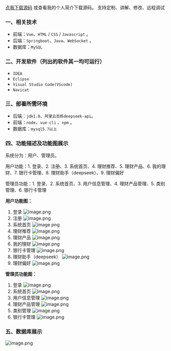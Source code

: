 [点我下载源码](https://www.oneprosol.com/detail/d2a1689fe435498397ef118c90cffd32)
或查看我的个人简介下载源码。
支持定制、讲解、修改、远程调试
### 一、相关技术
- 前端：`Vue`、`HTML` / `CSS` / `Javascript` 。
- 后端：`Springboot`、`Java`、`WebSocket` 。
- 数据库：`MySQL`

### 二、开发软件（列出的软件其一均可运行）
- `IDEA`
- `Eclipse`
- `Visual Studio Code(VScode)`
- `Navicat`
### 三、部署所需环境

- 后端：`jdk1.8`、`阿里云百炼deepseek-api`。
- 前端：`node`、`vue-cli` 、`npm`  。
- 数据库：`mysql5.7以上`

### 四、功能描述及功能图展示
系统分为：用户、管理员。

用户功能：1. 登录、2. 注册、3. 系统首页、4. 理财推荐、5. 理财产品、6. 我的理财、7. 银行卡管理、8. 理财助手（deepseek）、9. 理财偏好

管理员功能：1. 登录、2. 系统首页、3. 用户信息管理、4. 理财产品管理、5. 类别管理、6. 银行卡管理

**用户功能图：**
1. 登录
![image.png](https://pic.picprosol.com/user_upload/1ca4a16527164fbdbe5588f4023765f3/2025-06-21%2016:41:37_image.png)
2. 注册
![image.png](https://pic.picprosol.com/user_upload/1ca4a16527164fbdbe5588f4023765f3/2025-06-21%2016:41:46_image.png)
3. 系统首页
![image.png](https://pic.picprosol.com/user_upload/1ca4a16527164fbdbe5588f4023765f3/2025-06-21%2016:39:14_image.png)
4. 理财推荐
![image.png](https://pic.picprosol.com/user_upload/1ca4a16527164fbdbe5588f4023765f3/2025-06-21%2016:39:20_image.png)
5. 理财产品
![image.png](https://pic.picprosol.com/user_upload/1ca4a16527164fbdbe5588f4023765f3/2025-06-21%2016:39:25_image.png)
6. 我的理财
![image.png](https://pic.picprosol.com/user_upload/1ca4a16527164fbdbe5588f4023765f3/2025-06-21%2016:39:43_image.png)
7. 银行卡管理
![image.png](https://pic.picprosol.com/user_upload/1ca4a16527164fbdbe5588f4023765f3/2025-06-21%2016:39:47_image.png)
8. 理财助手（deepseek）
![image.png](https://pic.picprosol.com/user_upload/1ca4a16527164fbdbe5588f4023765f3/2025-06-21%2016:40:09_image.png)
9. 理财偏好
![image.png](https://pic.picprosol.com/user_upload/1ca4a16527164fbdbe5588f4023765f3/2025-06-21%2016:40:19_image.png)

**管理员功能图：**
1. 登录
![image.png](https://pic.picprosol.com/user_upload/1ca4a16527164fbdbe5588f4023765f3/2025-06-21%2016:41:37_image.png)
2. 系统首页
![image.png](https://pic.picprosol.com/user_upload/1ca4a16527164fbdbe5588f4023765f3/2025-06-21%2016:40:28_image.png)
3. 用户信息管理
![image.png](https://pic.picprosol.com/user_upload/1ca4a16527164fbdbe5588f4023765f3/2025-06-21%2016:40:37_image.png)
4. 理财产品管理
![image.png](https://pic.picprosol.com/user_upload/1ca4a16527164fbdbe5588f4023765f3/2025-06-21%2016:40:43_image.png)
5. 类别管理
![image.png](https://pic.picprosol.com/user_upload/1ca4a16527164fbdbe5588f4023765f3/2025-06-21%2016:40:49_image.png)
6. 银行卡管理
![image.png](https://pic.picprosol.com/user_upload/1ca4a16527164fbdbe5588f4023765f3/2025-06-21%2016:40:56_image.png)

### 五、数据库展示
![image.png](https://pic.picprosol.com/user_upload/1ca4a16527164fbdbe5588f4023765f3/2025-06-21%2015:53:21_image.png)
